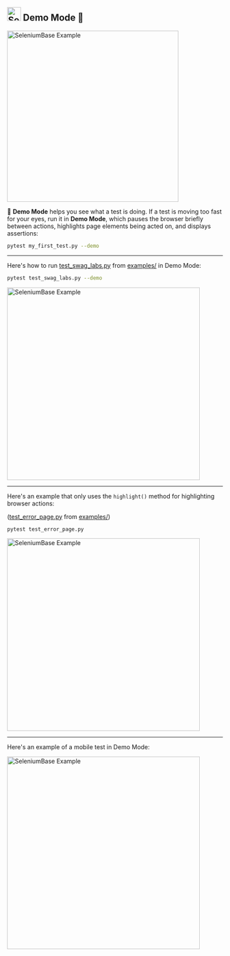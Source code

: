 ## [<img src="https://seleniumbase.io/img/logo6.png" title="SeleniumBase" width="32">](https://github.com/seleniumbase/SeleniumBase/) Demo Mode 🎦

<p align="left"><img src="https://seleniumbase.github.io/cdn/gif/xkcd_vid.gif" width="400" alt="SeleniumBase Example" title="SeleniumBase Example" /></p>

🔵 <b>Demo Mode</b> helps you see what a test is doing. If a test is moving too fast for your eyes, run it in <b>Demo Mode</b>, which pauses the browser briefly between actions, highlights page elements being acted on, and displays assertions:

```bash
pytest my_first_test.py --demo
```

--------

<p align="left">Here's how to run <a href="https://github.com/seleniumbase/SeleniumBase/blob/master/examples/test_swag_labs.py" target="_blank">test_swag_labs.py</a> from <a href="https://github.com/seleniumbase/SeleniumBase/tree/master/examples" target="_blank">examples/</a> in Demo Mode:</p>


```bash
pytest test_swag_labs.py --demo
```

<p align="left"><a href="https://www.saucedemo.com/" target="_blank"><img src="https://seleniumbase.github.io/cdn/gif/swag_demo_2.gif" width="450" alt="SeleniumBase Example" title="SeleniumBase Example" /></a></p>

--------

<p>Here's an example that only uses the <code>highlight()</code> method for highlighting browser actions:</p>


<p align="left">(<a href="https://github.com/seleniumbase/SeleniumBase/blob/master/examples/test_error_page.py" target="_blank">test_error_page.py</a> from <a href="https://github.com/seleniumbase/SeleniumBase/tree/master/examples" target="_blank">examples/</a>)</p>

```bash
pytest test_error_page.py
```

<p align="left"><a href="https://seleniumbase.io/error_page/" target="_blank"><img src="https://seleniumbase.github.io/cdn/gif/error_page.gif" width="450" alt="SeleniumBase Example" title="SeleniumBase Example" /></a></p>

--------

Here's an example of a mobile test in Demo Mode:

<p align="left"><img src="https://seleniumbase.github.io/cdn/gif/skype_mobile_test_2.gif" width="450" alt="SeleniumBase Example" title="SeleniumBase Example" /></p>
